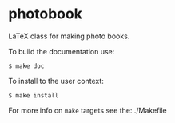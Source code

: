 # photobook

LaTeX class for making photo books.


To build the documentation use:

```shell
$ make doc 
```

To install to the user context:

```shell
$ make install
```


For more info on `make` targets see the: ./Makefile
